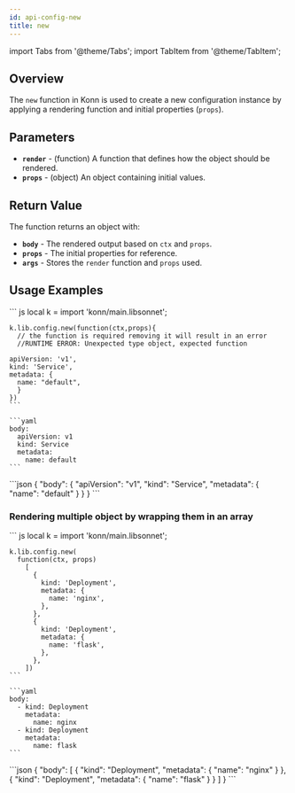 ```yaml
---
id: api-config-new
title: new
---
```


import Tabs from '@theme/Tabs';
import TabItem from '@theme/TabItem';



## Overview
The `new` function in Konn is used to create a new configuration instance by applying a rendering function and initial properties (`props`).

## Parameters
- **`render`** - (function) A function that defines how the object should be rendered.
- **`props`** - (object) An object containing initial values.

## Return Value
The function returns an object with:
- **`body`** - The rendered output based on `ctx` and `props`.
- **`props`** - The initial properties for reference.
- **`args`** - Stores the `render` function and `props` used.


## Usage Examples


<Tabs>
     <TabItem value="jsonnet" label="Jsonnet" default>
    ``` js
    local k = import 'konn/main.libsonnet';

    k.lib.config.new(function(ctx,props){ 
      // the function is required removing it will result in an error
      //RUNTIME ERROR: Unexpected type object, expected function

    apiVersion: 'v1',
    kind: 'Service',
    metadata: {
      name: "default",
      }
    })
    ``` 
  </TabItem>
  <TabItem value="yaml" label="YAML Output">

    ```yaml
    body:
      apiVersion: v1
      kind: Service
      metadata:
        name: default
    ```
  </TabItem>
  <TabItem value="json" label="JSON Output">
    ```json
    {
       "body": {
          "apiVersion": "v1",
          "kind": "Service",
          "metadata": {
             "name": "default"
          }
       }
    }
    ```
    </TabItem>
</Tabs>


### Rendering multiple object by wrapping them in an array
<Tabs>
     <TabItem value="jsonnet" label="Jsonnet" default>
    ``` js
    local k = import 'konn/main.libsonnet';

    k.lib.config.new(
      function(ctx, props)
        [
          {
            kind: 'Deployment',
            metadata: {
              name: 'nginx',
            },
          },
          {
            kind: 'Deployment',
            metadata: {
              name: 'flask',
            },
          },
        ])
    ``` 
  </TabItem>
  <TabItem value="yaml" label="YAML Output">

    ```yaml
    body:
      - kind: Deployment
        metadata:
          name: nginx
      - kind: Deployment
        metadata:
          name: flask
    ```
  </TabItem>
  <TabItem value="json" label="JSON Output">
    ```json
    {
       "body": [
          {
             "kind": "Deployment",
             "metadata": {
                "name": "nginx"
             }
          },
          {
             "kind": "Deployment",
             "metadata": {
                "name": "flask"
             }
          }
       ]
    }
    ```
    </TabItem>
</Tabs>
